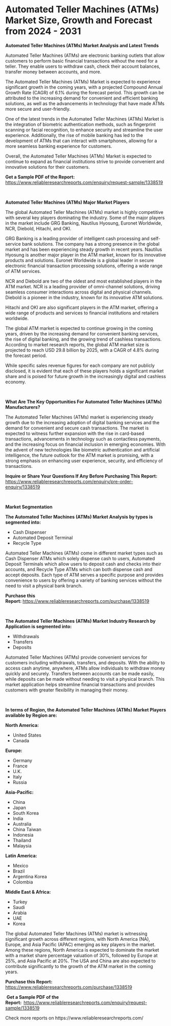 <p><h1>Automated Teller Machines (ATMs) Market Size, Growth and Forecast from 2024 - 2031</h1></p><p><strong>Automated Teller Machines (ATMs) Market Analysis and Latest Trends</strong></p>
<p><p>Automated Teller Machines (ATMs) are electronic banking outlets that allow customers to perform basic financial transactions without the need for a teller. They enable users to withdraw cash, check their account balances, transfer money between accounts, and more.</p><p>The Automated Teller Machines (ATMs) Market is expected to experience significant growth in the coming years, with a projected Compound Annual Growth Rate (CAGR) of 6.1% during the forecast period. This growth can be attributed to the increasing demand for convenient and efficient banking solutions, as well as the advancements in technology that have made ATMs more secure and user-friendly.</p><p>One of the latest trends in the Automated Teller Machines (ATMs) Market is the integration of biometric authentication methods, such as fingerprint scanning or facial recognition, to enhance security and streamline the user experience. Additionally, the rise of mobile banking has led to the development of ATMs that can interact with smartphones, allowing for a more seamless banking experience for customers.</p><p>Overall, the Automated Teller Machines (ATMs) Market is expected to continue to expand as financial institutions strive to provide convenient and innovative solutions for their customers.</p></p>
<p><strong>Get a Sample PDF of the Report:&nbsp;</strong> <a href="https://www.reliableresearchreports.com/enquiry/request-sample/1338519">https://www.reliableresearchreports.com/enquiry/request-sample/1338519</a></p>
<p>&nbsp;</p>
<p><strong>Automated Teller Machines (ATMs) Major Market Players</strong></p>
<p><p>The global Automated Teller Machines (ATMs) market is highly competitive with several key players dominating the industry. Some of the major players in the market include GRG Banking, Nautilus Hyosung, Euronet Worldwide, NCR, Diebold, Hitachi, and OKI.</p><p>GRG Banking is a leading provider of intelligent cash processing and self-service bank solutions. The company has a strong presence in the global market and has been experiencing steady growth in recent years. Nautilus Hyosung is another major player in the ATM market, known for its innovative products and solutions. Euronet Worldwide is a global leader in secure electronic financial transaction processing solutions, offering a wide range of ATM services.</p><p>NCR and Diebold are two of the oldest and most established players in the ATM market. NCR is a leading provider of omni-channel solutions, driving seamless consumer interactions across digital and physical channels. Diebold is a pioneer in the industry, known for its innovative ATM solutions.</p><p>Hitachi and OKI are also significant players in the ATM market, offering a wide range of products and services to financial institutions and retailers worldwide.</p><p>The global ATM market is expected to continue growing in the coming years, driven by the increasing demand for convenient banking services, the rise of digital banking, and the growing trend of cashless transactions. According to market research reports, the global ATM market size is projected to reach USD 29.8 billion by 2025, with a CAGR of 4.8% during the forecast period.</p><p>While specific sales revenue figures for each company are not publicly disclosed, it is evident that each of these players holds a significant market share and is poised for future growth in the increasingly digital and cashless economy.</p></p>
<p>&nbsp;</p>
<p><strong>What Are The Key Opportunities For Automated Teller Machines (ATMs) Manufacturers?</strong></p>
<p><p>The Automated Teller Machines (ATMs) market is experiencing steady growth due to the increasing adoption of digital banking services and the demand for convenient and secure cash transactions. The market is expected to witness further expansion with the rise in card-based transactions, advancements in technology such as contactless payments, and the increasing focus on financial inclusion in emerging economies. With the advent of new technologies like biometric authentication and artificial intelligence, the future outlook for the ATM market is promising, with a strong emphasis on enhancing user experience, security, and efficiency of transactions.</p></p>
<p><strong>Inquire or Share Your Questions If Any Before Purchasing This Report:</strong> <a href="https://www.reliableresearchreports.com/enquiry/pre-order-enquiry/1338519">https://www.reliableresearchreports.com/enquiry/pre-order-enquiry/1338519</a></p>
<p>&nbsp;</p>
<p><strong>Market Segmentation</strong></p>
<p><strong>The Automated Teller Machines (ATMs) Market Analysis by types is segmented into:</strong></p>
<p><ul><li>Cash Dispenser</li><li>Automated Deposit Terminal</li><li>Recycle Type</li></ul></p>
<p><p>Automated Teller Machines (ATMs) come in different market types such as Cash Dispenser ATMs which solely dispense cash to users, Automated Deposit Terminals which allow users to deposit cash and checks into their accounts, and Recycle Type ATMs which can both dispense cash and accept deposits. Each type of ATM serves a specific purpose and provides convenience to users by offering a variety of banking services without the need to visit a physical bank branch.</p></p>
<p><strong>Purchase this Report:&nbsp;</strong><a href="https://www.reliableresearchreports.com/purchase/1338519">https://www.reliableresearchreports.com/purchase/1338519</a></p>
<p>&nbsp;</p>
<p><strong>The Automated Teller Machines (ATMs) Market Industry Research by Application is segmented into:</strong></p>
<p><ul><li>Withdrawals</li><li>Transfers</li><li>Deposits</li></ul></p>
<p><p>Automated Teller Machines (ATMs) provide convenient services for customers including withdrawals, transfers, and deposits. With the ability to access cash anytime, anywhere, ATMs allow individuals to withdraw money quickly and securely. Transfers between accounts can be made easily, while deposits can be made without needing to visit a physical branch. This market application helps streamline financial transactions and provides customers with greater flexibility in managing their money.</p></p>
<p>&nbsp;</p>
<p><strong>In terms of Region, the Automated Teller Machines (ATMs) Market Players available by Region are:</strong></p>
<p>
    <p> <strong> North America: </strong>
        <ul>
            <li>United States</li>
            <li>Canada</li>
        </ul>
        </p> 
    <p> <strong> Europe: </strong>
        <ul>
            <li>Germany</li>
            <li>France</li>
            <li>U.K.</li>
            <li>Italy</li>
            <li>Russia</li>
        </ul>
        </p> 
    <p> <strong> Asia-Pacific: </strong>
        <ul>
            <li>China</li>
            <li>Japan</li>
            <li>South Korea</li>
            <li>India</li>
            <li>Australia</li>
            <li>China Taiwan</li>
            <li>Indonesia</li>
            <li>Thailand</li>
            <li>Malaysia</li>
        </ul>
        </p> 
    <p> <strong> Latin America: </strong>
        <ul>
            <li>Mexico</li>
            <li>Brazil</li>
            <li>Argentina Korea</li>
            <li>Colombia</li>
        </ul>
        </p> 
    <p> <strong> Middle East & Africa: </strong>
        <ul>
            <li>Turkey</li>
            <li>Saudi</li>
            <li>Arabia</li>
            <li>UAE</li>
            <li>Korea</li>
        </ul>
    </p>
    </p>
<p><p>The global Automated Teller Machines (ATMs) market is witnessing significant growth across different regions, with North America (NA), Europe, and Asia Pacific (APAC) emerging as key players in the market. Among these regions, North America is expected to dominate the market with a market share percentage valuation of 30%, followed by Europe at 25%, and Asia Pacific at 20%. The USA and China are also expected to contribute significantly to the growth of the ATM market in the coming years.</p></p>
<p><strong>Purchase this Report: </strong><a href="https://www.reliableresearchreports.com/purchase/1338519">https://www.reliableresearchreports.com/purchase/1338519</a></p>
<p>&nbsp;<strong>Get a Sample PDF of the Report:&nbsp;&nbsp;</strong><a href="https://www.reliableresearchreports.com/enquiry/request-sample/1338519">https://www.reliableresearchreports.com/enquiry/request-sample/1338519</a></p>
<p><strong></strong></p>
<p>Check more reports on https://www.reliableresearchreports.com/</p>